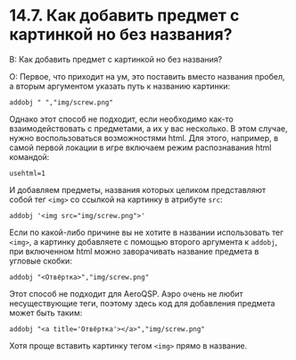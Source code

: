 # 14.7. Как добавить предмет с картинкой но без названия?
<!-- [:faq_14_07] -->

В: Как добавить предмет с картинкой но без названия?

О:
Первое, что приходит на ум, это поставить вместо названия пробел, а вторым аргументом указать путь к названию картинки:
```qsp
addobj " ","img/screw.png"
```
Однако этот способ не подходит, если необходимо как-то взаимодействовать с предметами, а их у вас несколько. В этом случае, нужно воспользоваться возможностями html. Для этого, например, в самой первой локации в игре включаем режим распознавания html командой:
```qsp
usehtml=1
```
И добавляем предметы, названия которых целиком представляют собой тег `<img>` со ссылкой на картинку в атрибуте `src`:
```qsp
addobj '<img src="img/screw.png">'
```
Если по какой-либо причине вы не хотите в названии использовать тег `<img>`, а картинку добавляете с помощью второго аргумента к `addobj`, при включенном html можно заворачивать название предмета в угловые скобки:
```qsp
addobj "<Отвёртка>","img/screw.png"
```
Этот способ не подходит для AeroQSP. Аэро очень не любит несуществующие теги, поэтому здесь код для добавления предмета может быть таким:
```qsp
addobj "<a title='Отвёртка'></a>","img/screw.png"
```
Хотя проще вставить картинку тегом `<img>` прямо в название.
